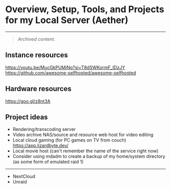 # Overview, Setup, Tools, and Projects for my Local Server (Aether)

---
> _Archived content._

## Instance resources
https://youtu.be/MucGkPUMjNo?si=T8dSWKormF_IDzJY  
https://github.com/awesome-selfhosted/awesome-selfhosted  

## Hardware resources
https://goo.gl/z8nt3A

## Project ideas
- Rendering/transcoding server
- Video archive NAS/source and resource web host for video editing 
- Local cloud gaming (for PC games on TV from couch) https://app.lizardbyte.dev/
- Local movie host (can't remember the name of the service right now)
- Consider using mdadm to create a backup of my home/system directory (as some form of emulated raid 1)  
---
- NextCloud
- Unraid
